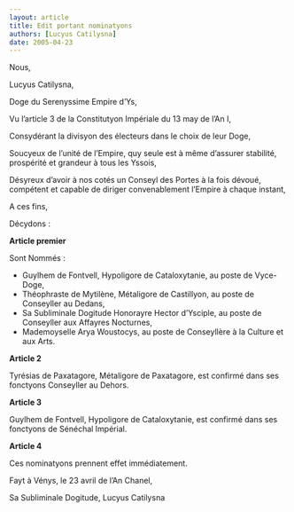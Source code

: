 ```yaml
---
layout: article
title: Edit portant nominatyons
authors: [Lucyus Catilysna]
date: 2005-04-23
---
```


Nous,

Lucyus Catilysna,

Doge du Serenyssime Empire d’Ys,

Vu l’article 3 de la Constitutyon Impériale du 13 may de l’An I,

Consydérant la divisyon des électeurs dans le choix de leur Doge,

Soucyeux de l’unité de l’Empire, quy seule est à même d’assurer stabilité, prospérité et grandeur à tous les Yssois,

Désyreux d’avoir à nos cotés un Conseyl des Portes à la fois dévoué, compétent et capable de diriger convenablement l’Empire à chaque instant,

A ces fins,

Décydons :

**Article premier**

Sont Nommés :

-  Guylhem de Fontvell, Hypoligore de Cataloxytanie, au poste de Vyce-Doge,
-  Théophraste de Mytilène, Métaligore de Castillyon, au poste de Conseyller au Dedans,
-  Sa Subliminale Dogitude Honorayre Hector d’Ysciple, au poste de Conseyller aux Affayres Nocturnes,
-  Mademoyselle Arya Woustocys, au poste de Conseyllère à la Culture et aux Arts.

**Article 2**

Tyrésias de Paxatagore, Métaligore de Paxatagore, est confirmé dans ses fonctyons Conseyller au Dehors.

**Article 3**

Guylhem de Fontvell, Hypoligore de Cataloxytanie, est confirmé dans ses fonctyons de Sénéchal Impérial.

**Article 4**

Ces nominatyons prennent effet immédiatement.

Fayt à Vénys, le 23 avril de l’An Chanel,

Sa Subliminale Dogitude, Lucyus Catilysna